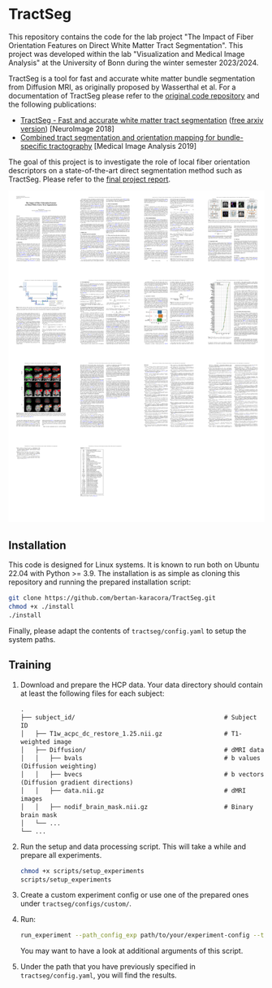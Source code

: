 # TractSeg

This repository contains the code for the lab project "The Impact of Fiber Orientation Features on Direct White Matter Tract Segmentation". This project was developed within the lab "Visualization and Medical Image Analysis" at the University of Bonn during the winter semester 2023/2024.

TractSeg is a tool for fast and accurate white matter bundle segmentation from Diffusion MRI, as originally proposed by Wasserthal et al. For a documentation of TractSeg please refer to the [original code repository](https://github.com/MIC-DKFZ/TractSeg) and the following publications:

* [TractSeg - Fast and accurate white matter tract segmentation](https://doi.org/10.1016/j.neuroimage.2018.07.070) ([free arxiv version](https://arxiv.org/abs/1805.07103))
[NeuroImage 2018]
* [Combined tract segmentation and orientation mapping for bundle-specific tractography](https://www.sciencedirect.com/science/article/pii/S136184151930101X)
[Medical Image Analysis 2019]

The goal of this project is to investigate the role of local fiber orientation descriptors on a state-of-the-art direct segmentation method such as TractSeg. Please refer to the [final project report](./resources/report/The_Impact_of_Fiber_Orientation_Features_on_Direct_White_Matter_Tract_Segmentation.pdf).

![Project report](./resources/report/The_Impact_of_Fiber_Orientation_Features_on_Direct_White_Matter_Tract_Segmentation.png)

## Installation

This code is designed for Linux systems.
It is known to run both on Ubuntu 22.04 with Python >= 3.9.
The installation is as simple as cloning this repository and running the prepared installation script:

```bash
git clone https://github.com/bertan-karacora/TractSeg.git
chmod +x ./install
./install
```

Finally, please adapt the contents of `tractseg/config.yaml` to setup the system paths.


## Training

1. Download and prepare the HCP data. Your data directory should contain at least the following files for each subject:

    ```
    .
    ├── subject_id/                                         # Subject ID
    │   ├── T1w_acpc_dc_restore_1.25.nii.gz                 # T1-weighted image
    │   ├── Diffusion/                                      # dMRI data
    │   │   ├── bvals                                       # b values (Diffusion weighting)
    │   │   ├── bvecs                                       # b vectors (Diffusion gradient directions)
    │   │   ├── data.nii.gz                                 # dMRI images
    │   │   ├── nodif_brain_mask.nii.gz                     # Binary brain mask
    │   └── ...
    └── ...
    ```  

2. Run the setup and data processing script. This will take a while and prepare all experiments.

    ```bash
    chmod +x scripts/setup_experiments
    scripts/setup_experiments
    ```

3. Create a custom experiment config or use one of the prepared ones under `tractseg/configs/custom/`.

4. Run:

    ```bash
    run_experiment --path_config_exp path/to/your/experiment-config --train --validate --test --segmentations
    ```

    You may want to have a look at additional arguments of this script.

5. Under the path that you have previously specified in `tractseg/config.yaml`, you will find the results.
